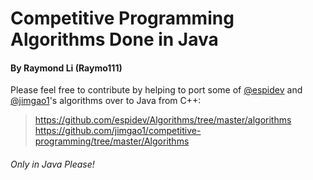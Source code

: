 # Competitive Programming Algorithms Done in Java
#### By Raymond Li (Raymo111)
Please feel free to contribute by helping to port some of [@espidev](https://github.com/espidev) and [@jimgao1](https://github.com/jimgao1)'s algorithms over to Java from C++:
> https://github.com/espidev/Algorithms/tree/master/algorithms \
> https://github.com/jimgao1/competitive-programming/tree/master/Algorithms
###### Only in Java Please!

